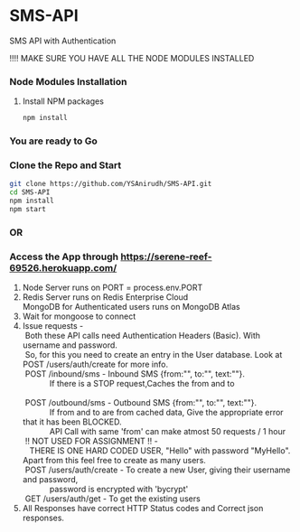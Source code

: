 # SMS-API
SMS API with Authentication

!!!! MAKE SURE YOU HAVE ALL THE NODE MODULES INSTALLED
### Node Modules Installation
1. Install NPM packages
   ```sh
   npm install
   ```

### You are ready to Go
### Clone the Repo and Start
   ```sh
   git clone https://github.com/YSAnirudh/SMS-API.git
   cd SMS-API
   npm install
   npm start
   ```
### OR
### Access the App through https://serene-reef-69526.herokuapp.com/
1. Node Server runs on PORT = process.env.PORT<br>
2. Redis Server runs on Redis Enterprise Cloud<br>MongoDB for Authenticated users runs on MongoDB Atlas<br>
3. Wait for mongoose to connect<br>
4. Issue requests - <br>
        &nbsp;Both these API calls need Authentication Headers (Basic). With username and password. <br>
        &nbsp;So, for this you need to create an entry in the User database. Look at POST /users/auth/create for more info.<br>
        &nbsp;POST /inbound/sms - Inbound SMS {from:"", to:"", text:""}. <br>
                            &nbsp;&nbsp;&nbsp;&nbsp;&nbsp;&nbsp;&nbsp;&nbsp;&nbsp;&nbsp;&nbsp;&nbsp;If there is a STOP request,Caches the from and to<br><br>
        &nbsp;POST /outbound/sms - Outbound SMS {from:"", to:"", text:""}.<br> 
                            &nbsp;&nbsp;&nbsp;&nbsp;&nbsp;&nbsp;&nbsp;&nbsp;&nbsp;&nbsp;&nbsp;&nbsp;If from and to are from cached data, Give the appropriate error that it has been BLOCKED.<br>
                            &nbsp;&nbsp;&nbsp;&nbsp;&nbsp;&nbsp;&nbsp;&nbsp;&nbsp;&nbsp;&nbsp;&nbsp;API Call with same 'from' can make atmost 50 requests / 1 hour<br>
        &nbsp;!! NOT USED FOR ASSIGNMENT !! -<br>
        &nbsp;&nbsp;&nbsp;THERE IS ONE HARD CODED USER, "Hello" with password "MyHello". Apart from this feel free to create as many users.<br>
        &nbsp;POST /users/auth/create - To create a new User, giving their username and password, <br>
                                  &nbsp;&nbsp;&nbsp;&nbsp;&nbsp;&nbsp;&nbsp;&nbsp;&nbsp;&nbsp;&nbsp;&nbsp;password is encrypted with 'bycrypt' <br>
        &nbsp;GET /users/auth/get - To get the existing users<br>
5. All Responses have correct HTTP Status codes and Correct json responses.<br>
